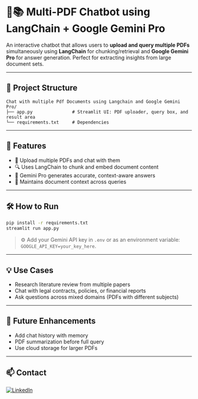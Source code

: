# 📄📚 Multi-PDF Chatbot using LangChain + Google Gemini Pro

An interactive chatbot that allows users to **upload and query multiple PDFs** simultaneously using **LangChain** for chunking/retrieval and **Google Gemini Pro** for answer generation. Perfect for extracting insights from large document sets.

---

## 📂 Project Structure

```
Chat with multiple Pdf Documents using Langchain and Google Gemini Pro/
├── app.py               # Streamlit UI: PDF uploader, query box, and result area
└── requirements.txt     # Dependencies
```

---

## 🚀 Features

- 📑 Upload multiple PDFs and chat with them
- 🔍 Uses LangChain to chunk and embed document content
- 💬 Gemini Pro generates accurate, context-aware answers
- 🧠 Maintains document context across queries

---

## 🛠️ How to Run

```bash
pip install -r requirements.txt
streamlit run app.py
```

> ⚙️ Add your Gemini API key in `.env` or as an environment variable: `GOOGLE_API_KEY=your_key_here`.

---

## 💡 Use Cases

- Research literature review from multiple papers
- Chat with legal contracts, policies, or financial reports
- Ask questions across mixed domains (PDFs with different subjects)

---

## 🔭 Future Enhancements

- Add chat history with memory
- PDF summarization before full query
- Use cloud storage for larger PDFs



---

## 📫 Contact

[![LinkedIn](https://img.shields.io/badge/LinkedIn-Aparna-blue?style=flat&logo=linkedin)](https://www.linkedin.com/in/aparna-k-628005167/)

